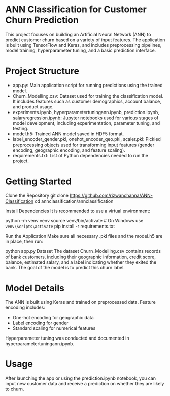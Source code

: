 # ANN Classification for Customer Churn Prediction
This project focuses on building an Artificial Neural Network (ANN) to predict customer churn based on a variety of input features. The application is built using TensorFlow and Keras, and includes preprocessing pipelines, model training, hyperparameter tuning, and a basic prediction interface.

# Project Structure
- app.py: Main application script for running predictions using the trained model.
- Churn_Modelling.csv: Dataset used for training the classification model. It includes features such as customer demographics, account balance, and product usage.
- experiments.ipynb, hyperparametertuningann.ipynb, prediction.ipynb, salaryregression.ipynb: Jupyter notebooks used for various stages of model development, including experimentation, parameter tuning, and testing.
- model.h5: Trained ANN model saved in HDF5 format.
- label_encoder_gender.pkl, onehot_encoder_geo.pkl, scaler.pkl: Pickled preprocessing objects used for transforming input features (gender encoding, geographic encoding, and feature scaling).
- requirements.txt: List of Python dependencies needed to run the project.

# Getting Started
Clone the Repository
git clone https://github.com/rizwanchanna/ANN-Classification
cd annclassification/annclassification

Install Dependencies
It is recommended to use a virtual environment:

python -m venv venv
source venv/bin/activate  # On Windows use `venv\Scripts\activate`
pip install -r requirements.txt

Run the Application
Make sure all necessary .pkl files and the model.h5 are in place, then run:

python app.py
Dataset
The dataset Churn_Modelling.csv contains records of bank customers, including their geographic information, credit score, balance, estimated salary, and a label indicating whether they exited the bank. The goal of the model is to predict this churn label.

# Model Details
The ANN is built using Keras and trained on preprocessed data. Feature encoding includes:
- One-hot encoding for geographic data
- Label encoding for gender
- Standard scaling for numerical features

Hyperparameter tuning was conducted and documented in hyperparametertuningann.ipynb.

# Usage
After launching the app or using the prediction.ipynb notebook, you can input new customer data and receive a prediction on whether they are likely to churn.
